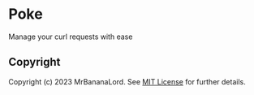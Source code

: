 # Poke
Manage your curl requests with ease

## Copyright

Copyright (c) 2023 MrBananaLord. See [MIT License](LICENSE.txt) for further details.